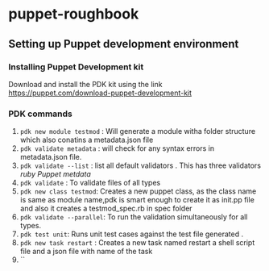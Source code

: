 # puppet-roughbook

## Setting up Puppet development environment

### Installing Puppet Development kit

Download and install the PDK kit using the link https://puppet.com/download-puppet-development-kit 

### PDK commands 

1. `pdk new module testmod` : Will generate a module witha folder structure which also conatins a metadata.json file 
2. `pdk validate metadata` : will check for any syntax errors in metadata.json file. 
3. `pdk validate --list` : list all default validators . This has three validators
    *ruby*
    *Puppet*
    *metdata*
4. `pdk validate` : To validate files of all types
5. `pdk new class testmod`: Creates a new puppet class, as the class name is same as module name,pdk is smart enough to create it as       init.pp file and also it creates a testmod_spec.rb in spec folder
6. `pdk validate --parallel`: To run the validation simultaneously for all types.
7. `pdk test unit`: Runs unit test cases against the test file generated . 
8. `pdk new task restart` : Creates a new task named restart a shell script file and a json file with name of the task 
9. ``
   





